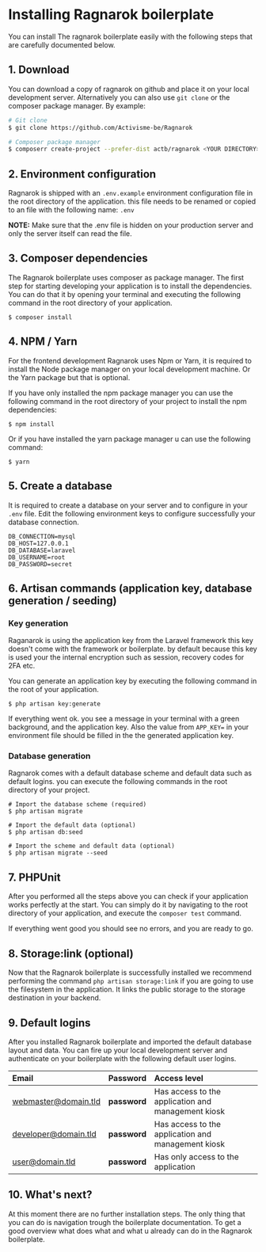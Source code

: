 # Installing Ragnarok boilerplate 

You can install The ragnarok boilerplate easily with the following steps
that are carefully documented below. 

## 1. Download 

You can download a copy of ragnarok on github and place it on your local development server. 
Alternatively you can also use `git clone` or the composer package manager. By example: 

```bash 
# Git clone 
$ git clone https://github.com/Activisme-be/Ragnarok

# Composer package manager 
$ composerr create-project --prefer-dist actb/ragnarok <YOUR DIRECTORY>
```

## 2. Environment configuration 

Ragnarok is shipped with an `.env.example` environment configuration file in the root directory of 
the application. this file needs to be renamed or copied to an file with the following name: `.env`

**NOTE:** Make sure that the .env file is hidden on your production server and only the server itself 
can read the file. 

## 3. Composer dependencies

The Ragnarok boilerplate uses composer as package manager. The first step for starting developing your application 
is to install the dependencies. You can do that it by opening your terminal and executing the following command in
the root directory of your application. 

```
$ composer install
```

## 4. NPM / Yarn 

For the frontend development Ragnarok uses Npm or Yarn, it is required to install the Node package manager on your 
local development machine. Or the Yarn package but that is optional. 

If you have only installed the npm package manager you can use the following command in the root directory of
your project to install the npm dependencies: 

```
$ npm install
```

Or if you have installed the yarn package manager u can use the following command: 

```
$ yarn
```

## 5. Create a database 

It is required to create a database on your server and to configure in your `.env` file. Edit the following environment
keys to configure successfully your database connection.

```
DB_CONNECTION=mysql 
DB_HOST=127.0.0.1
DB_DATABASE=laravel 
DB_USERNAME=root 
DB_PASSWORD=secret
```

## 6. Artisan commands (application key, database generation / seeding)

### Key generation

Raganarok is using the application key from the Laravel framework this key doesn't come with the framework or boilerplate. 
by default because this key is used your the internal encryption such as session, recovery codes for 2FA etc. 
 
You can generate an application key by executing the following command in the root of your application. 

```
$ php artisan key:generate
```

If everything went ok. you see a message in your terminal with a green background, and the application key. 
Also the value from `APP_KEY=` in your environment file should be filled in the the generated application key. 

### Database generation 

Ragnarok comes with a default database scheme and default data such as default logins. you can execute the following
commands in the root directory of your project.

```
# Import the database scheme (required)
$ php artisan migrate

# Import the default data (optional) 
$ php artisan db:seed 

# Import the scheme and default data (optional)
$ php artisan migrate --seed
```

## 7. PHPUnit 

After you performed all the steps above you can check if your application works perfectly at the start. You can 
simply do it by navigating to the root directory of your application, and execute the `composer test` command. 

If everything went good you should see no errors, and you are ready to go. 

## 8. Storage:link (optional)

Now that the Ragnarok boilerplate is successfully installed we recommend performing the command `php artisan storage:link`
if you are going to use the filesystem in the application. It links the public storage to the storage destination in your backend. 


## 9. Default logins 

After you installed Ragnarok boilerplate and imported the default database layout and data. You can fire up your local development
server and authenticate on your boilerplate with the following default user logins.

| Email                     | Password            | Access level                                       | 
| :------------------------ | :------------------ | :------------------------------------------------- |
| webmaster@domain.tld      | **password**        | Has access to the application and management kiosk |
| developer@domain.tld      | **password**        | Has access to the application and management kiosk |
| user@domain.tld           | **password**        | Has only access to the application                 |

## 10. What's next? 

At this moment there are no further installation steps. The only thing that you can do is navigation trough 
the boilerplate documentation. To get a good overview what does what and what u already can do in the
Ragnarok boilerplate.

